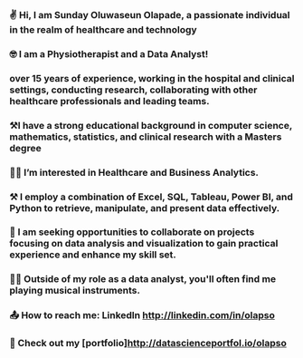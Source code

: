 ### ✌️ Hi, I am Sunday Oluwaseun Olapade, a passionate individual in the realm of healthcare and technology

### 🤓 I am a Physiotherapist and a Data Analyst!

### over 15 years of experience, working in the hospital and clinical settings, conducting research, collaborating with other healthcare professionals and leading teams.

### ⚒️I have a strong educational background in computer science, mathematics, statistics, and clinical research with a Masters degree

### 👩‍💻 I’m interested in Healthcare and Business Analytics.

### ⚒️ I employ a combination of Excel, SQL, Tableau, Power BI, and Python to retrieve, manipulate, and present data effectively.

### 👀 I am seeking opportunities to collaborate on projects focusing on data analysis and visualization to gain practical experience and enhance my skill set.

### 👩‍🍳 Outside of my role as a data analyst, you'll often find me playing musical instruments.

### 📤 How to reach me: Linkedln <http://linkedin.com/in/olapso>

### 💼 Check out my [portfolio]<http://datascienceportfol.io/olapso>
